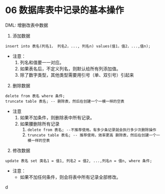 # 06 数据库表中记录的基本操作

DML: 增删改表中数据

1. 添加数据

```
insert into 表名(列名1， 列名2，..., 列名n) values(值1，值2，...,值n);
```

* 注意：
  1. 列名和值要一一对应。
  2. 如果表名后，不定义列名，则默认给所有列添加值。
  3. 除了数字类型，其他类型需要用引号（单、双引号）引起来

2. 删除数据

```
delete from 表名 where 条件;
truncate table 表名; -- 删除表，然后在创建一个一模一样的空表 
```

- 注意
  1. 如果不加条件，则删除表中所有记录。
  2. 如果腰删除所有记录
     1. `delete from 表名; --不推荐使用。有多少条记录就会执行多少次删除操作`  
     2. ` truncate table 表名; -- 推荐使用，效率更高 删除表，然后在创建一个一模一样的空表 `

2. 修改数据

```
update 表名 set 类名1 = 值1, 列名2 = 值2, ...,列名n = 值n, where 条件;
```

- 注意：
  - 如果不加任何条件，则会将表中所有记录全部修改。







































d